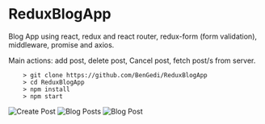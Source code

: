 # ReduxBlogApp
Blog App using react, redux and react router, redux-form (form validation), middleware, promise and axios.

Main actions: add post, delete post, Cancel post, fetch post/s from server.

```
	> git clone https://github.com/BenGedi/ReduxBlogApp
	> cd ReduxBlogApp
	> npm install
	> npm start
```
![Create Post](http://i.imgur.com/oCwS4Wv.png)
![Blog Posts](http://i.imgur.com/llnXZbr.png)
![Blog Post](http://i.imgur.com/srFv9tj.png)
